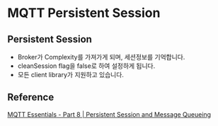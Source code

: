 # MQTT Persistent Session

## Persistent Session

- Broker가 Complexity를 가져가게 되며, 세션정보를 기억합니다.
- cleanSession flag을 false로 하여 설정하게 됩니다.
- 모든 client library가 지원하고 있습니다. 


## Reference

[MQTT Essentials - Part 8 | Persistent Session and Message Queueing](https://www.youtube.com/watch?v=2ETj1fM7-ZA)
